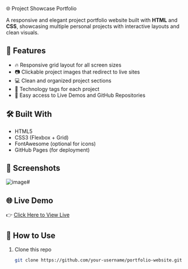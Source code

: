  🌐 Project Showcase Portfolio

A responsive and elegant project portfolio website built with **HTML** and **CSS**, showcasing multiple personal projects with interactive layouts and clean visuals.

## 🚀 Features

- 🔥 Responsive grid layout for all screen sizes
- 📷 Clickable project images that redirect to live sites
- 💻 Clean and organized project sections
- 🧠 Technology tags for each project
- 🔗 Easy access to Live Demos and GitHub Repositories

## 🛠️ Built With

- HTML5
- CSS3 (Flexbox + Grid)
- FontAwesome (optional for icons)
- GitHub Pages (for deployment)

## 📸 Screenshots


![image](https://github.com/user-attachments/assets/050bcf17-4b4a-4361-b71f-b961dbd55058)#

## 🌐 Live Demo

👉 [Click Here to View Live](https://your-live-site-url.com)

## 📁 How to Use

1. Clone this repo  
   ```bash
   git clone https://github.com/your-username/portfolio-website.git

